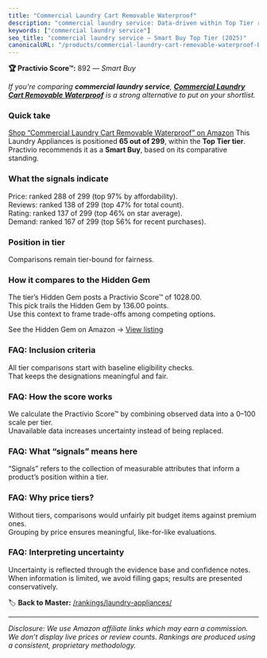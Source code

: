 ```yaml
---
title: "Commercial Laundry Cart Removable Waterproof"
description: "commercial laundry service: Data-driven within Top Tier ranking using the Practivio Score™. Positioned by quality, value, demand, findability, momentum."
keywords: ["commercial laundry service"]
seo_title: "commercial laundry service — Smart Buy Top Tier (2025)"
canonicalURL: "/products/commercial-laundry-cart-removable-waterproof-B09MPKPPBW/"
---
```


**🏆 Practivio Score™:** 892 — _Smart Buy_


*If you're comparing **commercial laundry service**, **[Commercial Laundry Cart Removable Waterproof](https://www.amazon.com/dp/B09MPKPPBW?tag=practivio-20)** is a strong alternative to put on your shortlist.*
### Quick take
[Shop “Commercial Laundry Cart Removable Waterproof” on Amazon](https://www.amazon.com/dp/B09MPKPPBW?tag=practivio-20)
This Laundry Appliances is positioned **65 out of 299**, within the **Top Tier tier**.  
Practivio recommends it as a **Smart Buy**, based on its comparative standing.

### What the signals indicate
Price: ranked 288 of 299 (top 97% by affordability).  
Reviews: ranked 138 of 299 (top 47% for total count).  
Rating: ranked 137 of 299 (top 46% on star average).  
Demand: ranked 167 of 299 (top 56% for recent purchases).

### Position in tier
Comparisons remain tier-bound for fairness.

### How it compares to the Hidden Gem
The tier’s Hidden Gem posts a Practivio Score™ of 1028.00.  
This pick trails the Hidden Gem by 136.00 points.  
Use this context to frame trade-offs among competing options.  

See the Hidden Gem on Amazon → [View listing](https://www.amazon.com/dp/B09YLKMHLH?tag=practivio-20)

### FAQ: Inclusion criteria
All tier comparisons start with baseline eligibility checks.  
That keeps the designations meaningful and fair.

### FAQ: How the score works
We calculate the Practivio Score™ by combining observed data into a 0–100 scale per tier.  
Unavailable data increases uncertainty instead of being replaced.

### FAQ: What “signals” means here
“Signals” refers to the collection of measurable attributes that inform a product’s position within a tier.

### FAQ: Why price tiers?
Without tiers, comparisons would unfairly pit budget items against premium ones.  
Grouping by price ensures meaningful, like-for-like evaluations.

### FAQ: Interpreting uncertainty
Uncertainty is reflected through the evidence base and confidence notes.  
When information is limited, we avoid filling gaps; results are presented conservatively.


🏷️ **Back to Master:** [/rankings/laundry-appliances/](/rankings/laundry-appliances/)

---
_Disclosure: We use Amazon affiliate links which may earn a commission. We don’t display live prices or review counts. Rankings are produced using a consistent, proprietary methodology._
